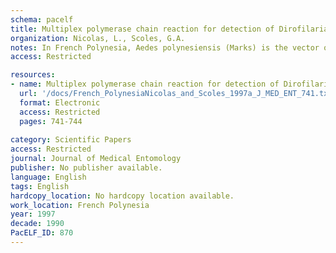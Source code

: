 ```yaml
---
schema: pacelf
title: Multiplex polymerase chain reaction for detection of Dirofilaria immitis (Filariidea  Onchocercidae) and Wuchereria bancrofti (Filarioidea  Dipetalonematidae) in their common vector Aedes polynesiensis (Diptera  Culicidae)
organization: Nicolas, L., Scoles, G.A.
notes: In French Polynesia, Aedes polynesiensis (Marks) is the vector of the human filarial parasite Wuchereria bancrofti (Cobbold) and dog heartworm, Dirofilaria immitis (Leidy). A multiplex polymerase chain reaction (PCR) assay was designed to screen pools of field-collected Ae. polynesiensis for the presence of both parasites simultaneously using primers specific for each parasite. The sensitivity of detection on purified DNA was 1 and 10 pg, equivalent to 0.1 and 1 L3 larva per pool for W. bancrofti and D. immitis, respectively. Codetection was performed at an hybridization temperature of 58 degrees C to avoid competition between heterologous DNA and primers that was observed at 55 degrees C. In addition, D. immitis was detected by PCR in the blood of infected dogs.
access: Restricted

resources:
- name: Multiplex polymerase chain reaction for detection of Dirofilaria immitis (Filariidea  Onchocercidae) and Wuchereria bancrofti (Filarioidea  Dipetalonematidae) in their common vector Aedes polynesiensis (Diptera  Culicidae)
  url: '/docs/French_PolynesiaNicolas_and_Scoles_1997a_J_MED_ENT_741.txt'
  format: Electronic
  access: Restricted
  pages: 741-744
 
category: Scientific Papers
access: Restricted
journal: Journal of Medical Entomology
publisher: No publisher available. 
language: English 
tags: English 
hardcopy_location: No hardcopy location available.
work_location: French Polynesia
year: 1997
decade: 1990
PacELF_ID: 870
---
```

